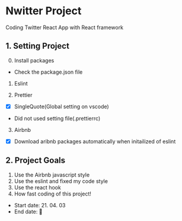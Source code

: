 # Nwitter Project

Coding Twitter React App with React framework

## 1. Setting Project

0. Install packages

- Check the package.json file

1. Eslint

2. Prettier

- [x] SingleQuote(Global setting on vscode)
- Did not used setting file(.prettierrc)

3. Airbnb

- [x] Download aribnb packages automatically when initailized of eslint

## 2. Project Goals

1.  Use the Airbnb javascript style
2.  Use the eslint and fixed my code style
3.  Use the react hook
4.  How fast coding of this project!

- Start date: 21. 04. 03
- End date: 🤪
